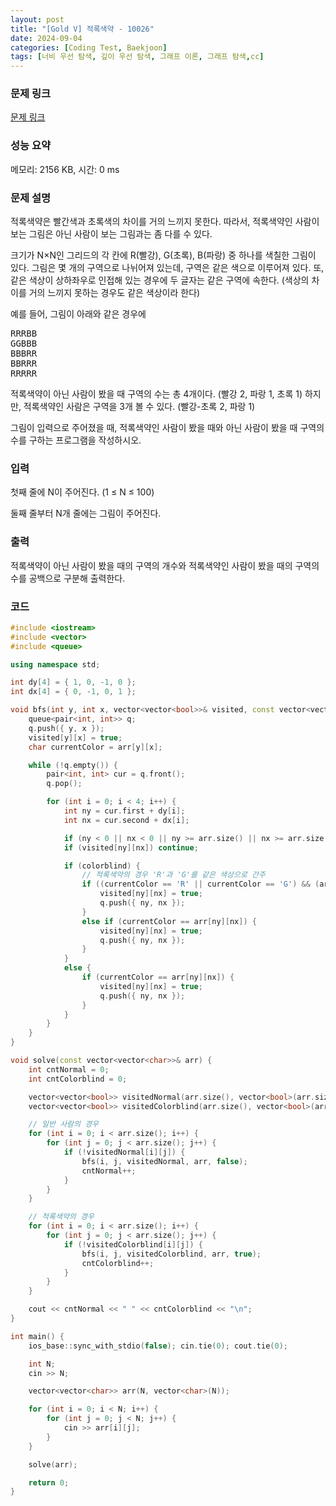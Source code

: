 ```yaml
---
layout: post
title: "[Gold V] 적록색약 - 10026"
date: 2024-09-04
categories: [Coding Test, Baekjoon]
tags: [너비 우선 탐색, 깊이 우선 탐색, 그래프 이론, 그래프 탐색,cc]
---
```


### 문제 링크

[문제 링크](https://www.acmicpc.net/problem/10026)

### 성능 요약

메모리: 2156 KB, 시간: 0 ms

### 문제 설명

<p>적록색약은 빨간색과 초록색의 차이를 거의 느끼지 못한다. 따라서, 적록색약인 사람이 보는 그림은 아닌 사람이 보는 그림과는 좀 다를 수 있다.</p>

<p>크기가 N×N인 그리드의 각 칸에 R(빨강), G(초록), B(파랑) 중 하나를 색칠한 그림이 있다. 그림은 몇 개의 구역으로 나뉘어져 있는데, 구역은 같은 색으로 이루어져 있다. 또, 같은 색상이 상하좌우로 인접해 있는 경우에 두 글자는 같은 구역에 속한다. (색상의 차이를 거의 느끼지 못하는 경우도 같은 색상이라 한다)</p>

<p>예를 들어, 그림이 아래와 같은 경우에</p>

<pre>RRRBB
GGBBB
BBBRR
BBRRR
RRRRR</pre>

<p>적록색약이 아닌 사람이 봤을 때 구역의 수는 총 4개이다. (빨강 2, 파랑 1, 초록 1) 하지만, 적록색약인 사람은 구역을 3개 볼 수 있다. (빨강-초록 2, 파랑 1)</p>

<p>그림이 입력으로 주어졌을 때, 적록색약인 사람이 봤을 때와 아닌 사람이 봤을 때 구역의 수를 구하는 프로그램을 작성하시오.</p>

### 입력

 <p>첫째 줄에 N이 주어진다. (1 ≤ N ≤ 100)</p>

<p>둘째 줄부터 N개 줄에는 그림이 주어진다.</p>

### 출력

 <p>적록색약이 아닌 사람이 봤을 때의 구역의 개수와 적록색약인 사람이 봤을 때의 구역의 수를 공백으로 구분해 출력한다.</p>

### 코드

```cc
#include <iostream>
#include <vector>
#include <queue>

using namespace std;

int dy[4] = { 1, 0, -1, 0 };
int dx[4] = { 0, -1, 0, 1 };

void bfs(int y, int x, vector<vector<bool>>& visited, const vector<vector<char>>& arr, bool colorblind) {
	queue<pair<int, int>> q;
	q.push({ y, x });
	visited[y][x] = true;
	char currentColor = arr[y][x];

	while (!q.empty()) {
		pair<int, int> cur = q.front();
		q.pop();

		for (int i = 0; i < 4; i++) {
			int ny = cur.first + dy[i];
			int nx = cur.second + dx[i];

			if (ny < 0 || nx < 0 || ny >= arr.size() || nx >= arr.size()) continue;
			if (visited[ny][nx]) continue;

			if (colorblind) {
				// 적록색약의 경우 'R'과 'G'를 같은 색상으로 간주
				if ((currentColor == 'R' || currentColor == 'G') && (arr[ny][nx] == 'R' || arr[ny][nx] == 'G')) {
					visited[ny][nx] = true;
					q.push({ ny, nx });
				}
				else if (currentColor == arr[ny][nx]) {
					visited[ny][nx] = true;
					q.push({ ny, nx });
				}
			}
			else {
				if (currentColor == arr[ny][nx]) {
					visited[ny][nx] = true;
					q.push({ ny, nx });
				}
			}
		}
	}
}

void solve(const vector<vector<char>>& arr) {
	int cntNormal = 0;
	int cntColorblind = 0;

	vector<vector<bool>> visitedNormal(arr.size(), vector<bool>(arr.size(), false));
	vector<vector<bool>> visitedColorblind(arr.size(), vector<bool>(arr.size(), false));

	// 일반 사람의 경우
	for (int i = 0; i < arr.size(); i++) {
		for (int j = 0; j < arr.size(); j++) {
			if (!visitedNormal[i][j]) {
				bfs(i, j, visitedNormal, arr, false);
				cntNormal++;
			}
		}
	}

	// 적록색약의 경우
	for (int i = 0; i < arr.size(); i++) {
		for (int j = 0; j < arr.size(); j++) {
			if (!visitedColorblind[i][j]) {
				bfs(i, j, visitedColorblind, arr, true);
				cntColorblind++;
			}
		}
	}

	cout << cntNormal << " " << cntColorblind << "\n";
}

int main() {
	ios_base::sync_with_stdio(false); cin.tie(0); cout.tie(0);

	int N;
	cin >> N;

	vector<vector<char>> arr(N, vector<char>(N));

	for (int i = 0; i < N; i++) {
		for (int j = 0; j < N; j++) {
			cin >> arr[i][j];
		}
	}

	solve(arr);

	return 0;
}

```
